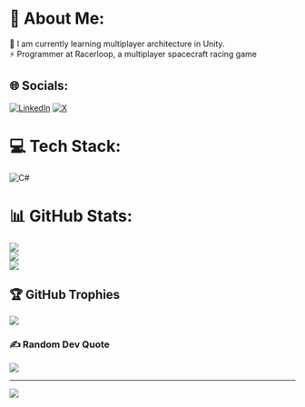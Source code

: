 # 💫 About Me:
🌱 I am currently learning multiplayer architecture in Unity.<br>⚡ Programmer at Racerloop, a multiplayer spacecraft racing game


## 🌐 Socials:
[![LinkedIn](https://img.shields.io/badge/LinkedIn-%230077B5.svg?logo=linkedin&logoColor=white)](https://linkedin.com/in/https://www.linkedin.com/feed/) [![X](https://img.shields.io/badge/X-black.svg?logo=X&logoColor=white)](https://x.com/https://x.com/ignartsvg) 

# 💻 Tech Stack:
![C#](https://img.shields.io/badge/c%23-%23239120.svg?style=for-the-badge&logo=csharp&logoColor=white)
# 📊 GitHub Stats:
![](https://github-readme-stats.vercel.app/api?username=Ignarts&theme=dark&hide_border=false&include_all_commits=false&count_private=true)<br/>
![](https://github-readme-streak-stats.herokuapp.com/?user=Ignarts&theme=dark&hide_border=false)<br/>
![](https://github-readme-stats.vercel.app/api/top-langs/?username=Ignarts&theme=dark&hide_border=false&include_all_commits=false&count_private=true&layout=compact)

## 🏆 GitHub Trophies
![](https://github-profile-trophy.vercel.app/?username=Ignarts&theme=radical&no-frame=false&no-bg=true&margin-w=4)

### ✍️ Random Dev Quote
![](https://quotes-github-readme.vercel.app/api?type=horizontal&theme=radical)

---
[![](https://visitcount.itsvg.in/api?id=Ignarts&icon=2&color=0)](https://visitcount.itsvg.in)

<!-- Proudly created with GPRM ( https://gprm.itsvg.in ) -->
